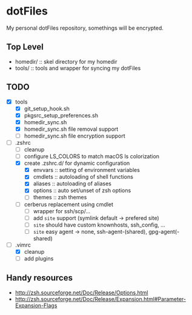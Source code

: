 # dotFiles
My personal dotFiles repository, somethings will be encrypted.

## Top Level
- homedir/ :: skel directory for my homedir
- tools/   :: tools and wrapper for syncing my dotFiles

## TODO
- [X] tools
  - [X] git_setup_hook.sh
  - [X] pkgsrc_setup_preferences.sh
  - [X] homedir_sync.sh
  - [X] homedir_sync.sh file removal support
  - [ ] homedir_sync.sh file encryption support
- [ ] .zshrc
  - [ ] cleanup
  - [ ] configure LS_COLORS to match macOS ls colorization
  - [X] create .zshrc.d/ for dynamic configuration
    - [X] envvars :: setting of environment variables
    - [X] cmdlets :: autoloading of shell functions
    - [X] aliases :: autoloading of aliases
    - [X] options :: auto set/unset of zsh options
    - [ ] themes  :: zsh themes
  - [ ] cerberus replacement using cmdlet
    - [ ] wrapper for ssh/scp/...
    - [ ] add ``site`` support (symlink default -> prefered site)
    - [ ] ``site`` should have custom knownhosts, ssh_config, ...
    - [ ] ``site`` easy agent -> none, ssh-agent-(shared), gpg-agent(-shared)
- [ ] .vimrc
  - [X] cleanup
  - [ ] add plugins

## Handy resources
- http://zsh.sourceforge.net/Doc/Release/Options.html
- http://zsh.sourceforge.net/Doc/Release/Expansion.html#Parameter-Expansion-Flags

